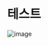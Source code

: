 # 테스트

![image](https://github.com/KATEKEITH/shop-api-2/assets/46472768/84d33bc6-aa0f-498f-9da0-e97943f4b2be)

